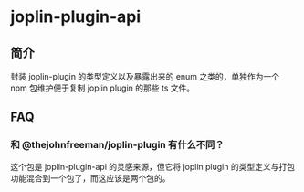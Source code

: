 # joplin-plugin-api

## 简介

封装 joplin-plugin 的类型定义以及暴露出来的 enum 之类的，单独作为一个 npm 包维护便于复制 joplin plugin 的那些 ts 文件。

## FAQ

### 和 @thejohnfreeman/joplin-plugin 有什么不同？

这个包是 joplin-plugin-api 的灵感来源，但它将 joplin plugin 的类型定义与打包功能混合到一个包了，而这应该是两个包的。
